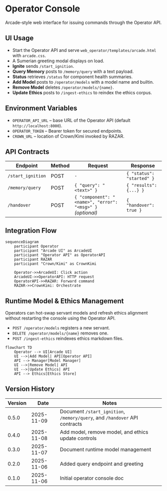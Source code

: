 # Operator Console

Arcade-style web interface for issuing commands through the Operator API.

## UI Usage
- Start the Operator API and serve `web_operator/templates/arcade.html` with `arcade.css`.
- A Sumerian greeting modal displays on load.
- **Ignite** sends `/start_ignition`.
 - **Query Memory** posts to `/memory/query` with a text payload.
- **Status** retrieves `/status` for component health summaries.
- **Add Model** posts to `/operator/models` with a model name and builtin.
- **Remove Model** deletes `/operator/models/{name}`.
- **Update Ethics** posts to `/ingest-ethics` to reindex the ethics corpus.

## Environment Variables
- `OPERATOR_API_URL` – base URL of the Operator API (default `http://localhost:8000`).
- `OPERATOR_TOKEN` – Bearer token for secured endpoints.
- `CROWN_URL` – location of Crown/Kimi invoked by RAZAR.

## API Contracts
| Endpoint | Method | Request | Response |
|----------|--------|---------|----------|
| `/start_ignition` | POST | `-` | `{ "status": "started" }` |
| `/memory/query` | POST | `{ "query": "<text>" }` | `{ "results": {...} }` |
| `/handover` | POST | `{ "component": "<name>", "error": "<msg>" }` *(optional)* | `{ "handover": true }` |

## Integration Flow
```mermaid
sequenceDiagram
    participant Operator
    participant "Arcade UI" as ArcadeUI
    participant "Operator API" as OperatorAPI
    participant RAZAR
    participant "Crown/Kimi" as CrownKimi

    Operator->>ArcadeUI: Click action
    ArcadeUI->>OperatorAPI: HTTP request
    OperatorAPI->>RAZAR: Forward command
    RAZAR->>CrownKimi: Orchestrate
```

## Runtime Model & Ethics Management
Operators can hot-swap servant models and refresh ethics alignment without restarting the console using the Operator API.

- `POST /operator/models` registers a new servant.
- `DELETE /operator/models/{name}` removes one.
- `POST /ingest-ethics` reindexes ethics markdown files.

```mermaid
flowchart TD
    Operator --> UI[Arcade UI]
    UI -->|Add Model| API[Operator API]
    API --> Manager[Model Manager]
    UI -->|Remove Model| API
    UI -->|Update Ethics| API
    API --> Ethics[Ethics Store]
```

## Version History
| Version | Date       | Notes                              |
|---------|------------|------------------------------------|
| 0.5.0   | 2025-11-09 | Document `/start_ignition`, `/memory/query`, and `/handover` API contracts |
| 0.4.0   | 2025-11-08 | Add model, remove model, and ethics update controls |
| 0.3.0   | 2025-11-07 | Document runtime model management  |
| 0.2.0   | 2025-11-06 | Added query endpoint and greeting  |
| 0.1.0   | 2025-11-06 | Initial operator console doc       |

